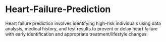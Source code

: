 # Heart-Failure-Prediction
Heart failure prediction involves identifying high-risk individuals using data analysis, medical history, and test results to prevent or delay heart failure with early identification and appropriate treatment/lifestyle changes.
